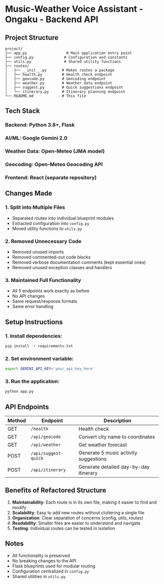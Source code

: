# Music-Weather Voice Assistant - Ongaku - Backend API

## Project Structure

```
project/
├── app.py                  # Main application entry point
├── config.py              # Configuration and constants
├── utils.py               # Shared utility functions
├── routes/
│   ├── __init__.py       # Makes routes a package
│   ├── health.py         # Health check endpoint
│   ├── geocode.py        # Geocoding endpoint
│   ├── weather.py        # Weather data endpoint
│   ├── suggest.py        # Quick suggestions endpoint
│   └── itinerary.py      # Itinerary planning endpoint
└── README.md             # This file
```

## Tech Stack

### Backend: Python 3.8+, Flask
### AI/ML: Google Gemini 2.0
### Weather Data: Open-Meteo (JMA model)
### Geocoding: Open-Meteo Geocoding API
### Frontend: React (separate repository)

## Changes Made

### 1. **Split into Multiple Files**
   - Separated routes into individual blueprint modules
   - Extracted configuration into `config.py`
   - Moved utility functions to `utils.py`

### 2. **Removed Unnecessary Code**
   - Removed unused imports
   - Removed commented-out code blocks
   - Removed verbose documentation comments (kept essential ones)
   - Removed unused exception classes and handlers

### 3. **Maintained Full Functionality**
   - All 5 endpoints work exactly as before
   - No API changes
   - Same request/response formats
   - Same error handling

## Setup Instructions

### 1. Install dependencies:
```bash
pip install -r requirements.txt
```

### 2. Set environment variable:
```bash
export GEMINI_API_KEY='your_api_key_here'
```

### 3. Run the application:
```bash
python app.py
```

## API Endpoints

| Method | Endpoint | Description |
|--------|----------|-------------|
| GET | `/health` | Health check |
| GET | `/api/geocode` | Convert city name to coordinates |
| GET | `/api/weather` | Get weather forecast |
| POST | `/api/suggest-quick` | Generate 5 music activity suggestions |
| POST | `/api/itinerary` | Generate detailed day-by-day itinerary |

## Benefits of Refactored Structure

1. **Maintainability**: Each route is in its own file, making it easier to find and modify
2. **Scalability**: Easy to add new routes without cluttering a single file
3. **Organization**: Clear separation of concerns (config, utils, routes)
4. **Readability**: Smaller files are easier to understand and navigate
5. **Testing**: Individual routes can be tested in isolation

## Notes

- All functionality is preserved
- No breaking changes to the API
- Flask blueprints used for modular routing
- Configuration centralized in `config.py`
- Shared utilities in `utils.py`